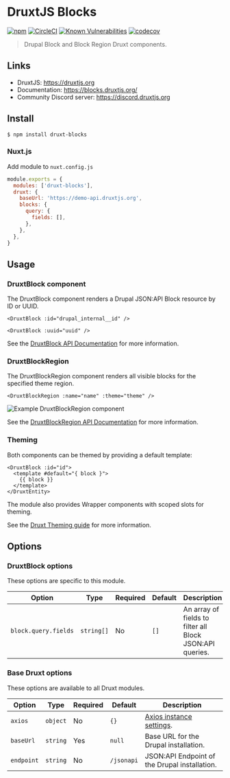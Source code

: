 # DruxtJS Blocks

[![npm](https://badgen.net/npm/v/druxt-blocks)](https://www.npmjs.com/package/druxt-blocks)
[![CircleCI](https://circleci.com/gh/druxt/druxt-blocks.svg?style=svg)](https://circleci.com/gh/druxt/druxt-blocks)
[![Known Vulnerabilities](https://snyk.io/test/github/druxt/druxt-blocks/badge.svg?targetFile=package.json)](https://snyk.io/test/github/druxt/druxt-blocks?targetFile=package.json)
[![codecov](https://codecov.io/gh/druxt/druxt-blocks/branch/develop/graph/badge.svg)](https://codecov.io/gh/druxt/druxt-blocks)

> Drupal Block and Block Region Druxt components.

## Links

- DruxtJS: https://druxtjs.org
- Documentation: https://blocks.druxtjs.org/
- Community Discord server: https://discord.druxtjs.org


## Install

`$ npm install druxt-blocks`


### Nuxt.js

Add module to `nuxt.config.js`

```js
module.exports = {
  modules: ['druxt-blocks'],
  druxt: {
    baseUrl: 'https://demo-api.druxtjs.org',
    blocks: {
      query: {
        fields: [],
      },
    },
  },
}
```

## Usage

### DruxtBlock component

The DruxtBlock component renders a Drupal JSON:API Block resource by ID or UUID.

```vue
<DruxtBlock :id="drupal_internal__id" />
```

```vue
<DruxtBlock :uuid="uuid" />
```

See the [DruxtBlock API Documentation](https://blocks.druxtjs.org/api/components/DruxtBlock.html) for more information.


### DruxtBlockRegion

The DruxtBlockRegion component renders all visible blocks for the specified theme region.

```vue
<DruxtBlockRegion :name="name" :theme="theme" />
```

![Example DruxtBlockRegion component](https://raw.githubusercontent.com/druxt/druxt-blocks/HEAD/docs/images/druxt-block-region.png)

See the [DruxtBlockRegion API Documentation](https://blocks.druxtjs.org/api/components/DruxtBlockRegion.html) for more information.


### Theming

Both components can be themed by providing a default template:

```vue
<DruxtBlock :id="id">
  <template #default="{ block }">
    {{ block }}
  </template>
</DruxtEntity>
```

The module also provides Wrapper components with scoped slots for theming.

See the [Druxt Theming guide](https://druxtjs.org/guide/theming.html) for more information.


## Options

### DruxtBlock options

These options are specific to this module.

| Option | Type | Required | Default | Description |
| --- | --- | --- | --- | --- |
| `block.query.fields` | `string[]` | No | `[]` | An array of fields to filter all Block JSON:API queries. |


### Base Druxt options

These options are available to all Druxt modules.

| Option | Type | Required | Default | Description |
| --- | --- | --- | --- | --- |
| `axios` | `object` | No | `{}` | [Axios instance settings](https://github.com/axios/axios#axioscreateconfig). |
| `baseUrl` | `string` | Yes | `null` | Base URL for the Drupal installation. |
| `endpoint` | `string` | No | `/jsonapi` | JSON:API Endpoint of the Drupal installation. |
